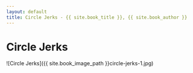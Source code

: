 ```yaml
---
layout: default
title: Circle Jerks - {{ site.book_title }}, {{ site.book_author }}
---
```


# Circle Jerks

![Circle Jerks]({{ site.book_image_path }}circle-jerks-1.jpg)
